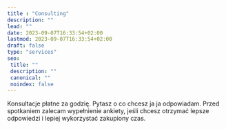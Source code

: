 ```yaml
---
title : "Consulting"
description: ""
lead: ""
date: 2023-09-07T16:33:54+02:00
lastmod: 2023-09-07T16:33:54+02:00
draft: false
type: "services"
seo:
 title: ""
 description: ""
 canonical: ""
 noindex: false
---
```


Konsultacje płatne za godzię. Pytasz o co chcesz ja ja odpowiadam. Przed spotkaniem zalecam wypełnienie ankiety, jeśli chcesz otrzymać lepsze odpowiedzi i lepiej wykorzystać zakupiony czas.
